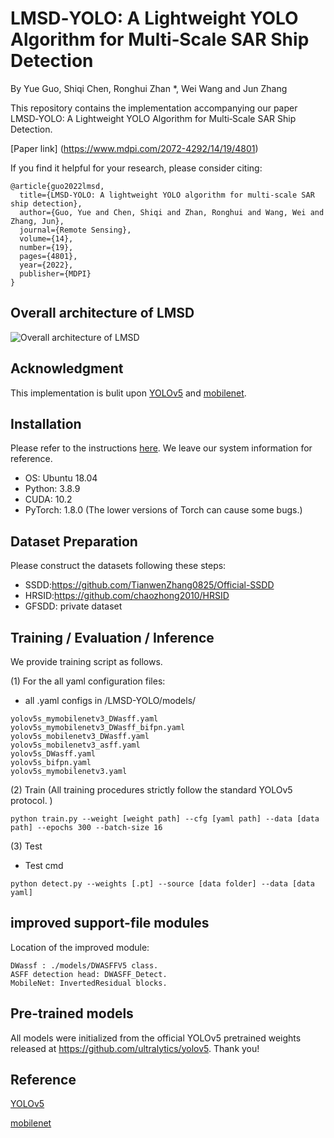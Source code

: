 # LMSD‐YOLO: A Lightweight YOLO Algorithm for Multi‐Scale SAR Ship Detection

By Yue Guo, Shiqi Chen, Ronghui Zhan *, Wei Wang and Jun Zhang

This repository contains the implementation accompanying our paper LMSD‐YOLO: A Lightweight YOLO Algorithm for Multi‐Scale SAR Ship Detection.

[Paper link] (https://www.mdpi.com/2072-4292/14/19/4801)

If you find it helpful for your research, please consider citing:

```
@article{guo2022lmsd,
  title={LMSD-YOLO: A lightweight YOLO algorithm for multi-scale SAR ship detection},
  author={Guo, Yue and Chen, Shiqi and Zhan, Ronghui and Wang, Wei and Zhang, Jun},
  journal={Remote Sensing},
  volume={14},
  number={19},
  pages={4801},
  year={2022},
  publisher={MDPI}
}

```
## Overall architecture of LMSD
![Overall architecture of LMSD](/imgs/LMSD.png)

## Acknowledgment
This implementation is bulit upon [YOLOv5](https://github.com/ultralytics/yolov5) and [mobilenet](https://github.com/xiaolai-sqlai/mobilenetv3).

## Installation
Please refer to the instructions [here](requirements.txt). We leave our system information for reference.

* OS: Ubuntu 18.04
* Python: 3.8.9
* CUDA: 10.2
* PyTorch: 1.8.0 (The lower versions of Torch can cause some bugs.)

## Dataset Preparation
Please construct the datasets following these steps:

* SSDD:https://github.com/TianwenZhang0825/Official-SSDD
* HRSID:https://github.com/chaozhong2010/HRSID
* GFSDD: private dataset

## Training / Evaluation / Inference
We provide training script as follows.

(1) For the all yaml configuration files:
- all  .yaml configs in /LMSD-YOLO/models/
```
yolov5s_mymobilenetv3_DWasff.yaml
yolov5s_mymobilenetv3_DWasff_bifpn.yaml
yolov5s_mobilenetv3_DWasff.yaml
yolov5s_mobilenetv3_asff.yaml
yolov5s_DWasff.yaml
yolov5s_bifpn.yaml
yolov5s_mymobilenetv3.yaml
```
(2) Train (All training procedures strictly follow the standard YOLOv5 protocol.
)
```
python train.py --weight [weight path] --cfg [yaml path] --data [data path] --epochs 300 --batch-size 16
```
(3) Test
- Test cmd
```
python detect.py --weights [.pt] --source [data folder] --data [data yaml] 
 ```


## improved support-file modules
Location of the improved module: 
```
DWassf : ./models/DWASFFV5 class.
ASFF detection head: DWASFF_Detect.
MobileNet: InvertedResidual blocks.
```
## Pre-trained models
 All models were initialized from the official YOLOv5 pretrained weights released at https://github.com/ultralytics/yolov5. Thank you!


## Reference
[YOLOv5](https://github.com/ultralytics/yolov5) 

[mobilenet](https://github.com/xiaolai-sqlai/mobilenetv3)